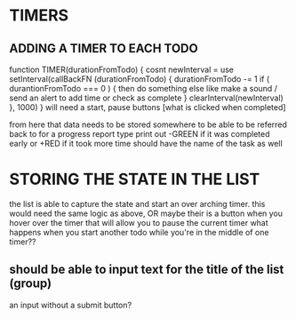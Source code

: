 # TIMERS
## ADDING A TIMER TO EACH TODO
function TIMER(durationFromTodo) {
   cosnt newInterval = use setInterval(callBackFN (durationFromTodo) {
    durationFromTodo -= 1
    if ( durantionFromTodo === 0 ) {
      then do something else like make a sound / send an alert to add time or check as complete
    }
    clearInterval(newInterval)
  }, 1000)
}
will need a start, pause buttons
[what is clicked when completed]

from here that data needs to be stored somewhere to be able to be referred back
to for a progress report type print out
-GREEN if it was completed early or +RED if it took more time
should have the name of the task as well

# STORING THE STATE IN THE LIST
the list is able to capture the state and start an over arching timer.
this would need the same logic as above,
OR 
maybe their is a button when you hover over the timer that will allow you to pause the current timer
what happens when you start another todo while you're in the middle of one timer??

## should be able to input text for the title of the list (group)
an input without a submit button?
